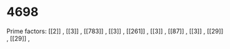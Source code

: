 # 4698

Prime factors: [[2]] , [[3]] , [[783]] , [[3]] , [[261]] , [[3]] , [[87]] , [[3]] , [[29]] , [[29]] , 